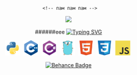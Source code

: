 <div id="header" align="center">

     <!-- пам пам пам -->
     

<div id="header" align="center">
  <img src="https://i.giphy.com/media/v1.Y2lkPTc5MGI3NjExMWw0aXZpdHhwcnJmZWdnMXY1Y3hqZjRyNHE3dm5qY2pqNnVmbnNlaCZlcD12MV9pbnRlcm5hbF9naWZfYnlfaWQmY3Q9Zw/gvfpZrR54qd56/giphy.gif" width="400"/>
</div>

######eee
[![Typing SVG](https://readme-typing-svg.demolab.com?font=Texturina&size=25&letterSpacing=3&duration=2000&pause=1000&center=true&vCenter=true&multiline=true&width=435&height=70&lines=Hello+user;I'm+Murat)](https://git.io/typing-svg)

  <img src="https://github.com/devicons/devicon/blob/master/icons/python/python-original.svg" title="Python" alt="Python" width="40" height="40"/>&nbsp;
  <img src="https://github.com/devicons/devicon/blob/master/icons/cplusplus/cplusplus-original.svg" title="C++" alt="C++" width="40" height="40"/>&nbsp;
  <img src="https://github.com/devicons/devicon/blob/master/icons/csharp/csharp-original.svg" title="C#" alt="C#" width="40" height="40"/>&nbsp;
  <img src="https://github.com/devicons/devicon/blob/master/icons/go/go-original.svg" title="Go" alt="Go" width="40" height="40"/>&nbsp;
  <img src="https://github.com/devicons/devicon/blob/master/icons/html5/html5-original.svg" title="HTML5" alt="HTML5" width="40" height="40"/>&nbsp;
  <img src="https://github.com/devicons/devicon/blob/master/icons/css3/css3-original.svg" title="CSS3" alt="CSS3" width="40" height="40"/>&nbsp;
  <img src="https://github.com/devicons/devicon/blob/master/icons/javascript/javascript-original.svg" title="JavaScript" alt="JavaScript" width="40" height="40"/>&nbsp;


  <div id="badges">
    <a href="https://www.behance.net/muratkarimov">
      <img src="https://img.shields.io/badge/Behance-053eff?style=for-the-badge&logo=behance&logoColor=white" alt="Behance Badge"/>
    </a>
  </div>


  <img src="https://komarev.com/ghpvc/?username=mikarmk&style=flat-square&color=blue" alt=""/>





</div>

